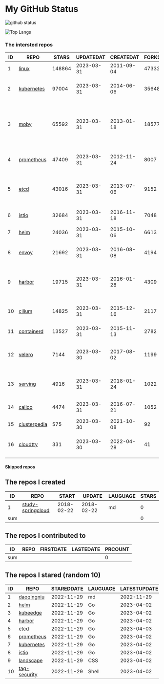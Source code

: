 # My GitHub Status

<img src="https://github-readme-stats-1.yihong0618.vercel.app/api?username=daoqingniu&show_icons=true&&&hide_title=true&count_private=true" alt="github status" />

![Top Langs](https://github-readme-stats-1.yihong0618.vercel.app/api/top-langs/?username=daoqingniu&layout=compact)

<!--START_SECTION:github_repos-->
### The intersted repos
| ID |                              REPO                               | STARS  | UPDATEDAT  | CREATEDAT  | FORKSCOUNT |                                              DESCRIPTIONS                                              |
|----|-----------------------------------------------------------------|--------|------------|------------|------------|--------------------------------------------------------------------------------------------------------|
|  1 | [linux](https://github.com/torvalds/linux)                      | 148864 | 2023-03-31 | 2011-09-04 |      47332 | Linux kernel source tree                                                                               |
|  2 | [kubernetes](https://github.com/kubernetes/kubernetes)          |  97004 | 2023-03-31 | 2014-06-06 |      35648 | Production-Grade Container Scheduling and Management                                                   |
|  3 | [moby](https://github.com/moby/moby)                            |  65592 | 2023-03-31 | 2013-01-18 |      18577 | Moby Project - a collaborative project for the container ecosystem to assemble container-based systems |
|  4 | [prometheus](https://github.com/prometheus/prometheus)          |  47409 | 2023-03-31 | 2012-11-24 |       8007 | The Prometheus monitoring system and time series database.                                             |
|  5 | [etcd](https://github.com/etcd-io/etcd)                         |  43016 | 2023-03-31 | 2013-07-06 |       9152 | Distributed reliable key-value store for the most critical data of a distributed system                |
|  6 | [istio](https://github.com/istio/istio)                         |  32684 | 2023-03-31 | 2016-11-18 |       7048 | Connect, secure, control, and observe services.                                                        |
|  7 | [helm](https://github.com/helm/helm)                            |  24036 | 2023-03-31 | 2015-10-06 |       6613 | The Kubernetes Package Manager                                                                         |
|  8 | [envoy](https://github.com/envoyproxy/envoy)                    |  21692 | 2023-03-31 | 2016-08-08 |       4194 | Cloud-native high-performance edge/middle/service proxy                                                |
|  9 | [harbor](https://github.com/goharbor/harbor)                    |  19715 | 2023-03-31 | 2016-01-28 |       4309 | An open source trusted cloud native registry project that stores, signs, and scans content.            |
| 10 | [cilium](https://github.com/cilium/cilium)                      |  14825 | 2023-03-31 | 2015-12-16 |       2117 | eBPF-based Networking, Security, and Observability                                                     |
| 11 | [containerd](https://github.com/containerd/containerd)          |  13527 | 2023-03-31 | 2015-11-13 |       2782 | An open and reliable container runtime                                                                 |
| 12 | [velero](https://github.com/vmware-tanzu/velero)                |   7144 | 2023-03-30 | 2017-08-02 |       1199 | Backup and migrate Kubernetes applications and their persistent volumes                                |
| 13 | [serving](https://github.com/knative/serving)                   |   4916 | 2023-03-31 | 2018-01-24 |       1022 | Kubernetes-based, scale-to-zero, request-driven compute                                                |
| 14 | [calico](https://github.com/projectcalico/calico)               |   4474 | 2023-03-31 | 2016-07-21 |       1052 | Cloud native networking and network security                                                           |
| 15 | [clusterpedia](https://github.com/clusterpedia-io/clusterpedia) |    575 | 2023-03-30 | 2021-10-08 |         92 | The Encyclopedia of Kubernetes clusters                                                                |
| 16 | [cloudtty](https://github.com/cloudtty/cloudtty)                |    331 | 2023-03-30 | 2022-04-28 |         41 | A Friendly Kubernetes CloudShell (Web Terminal) !                                                      |



#### Skipped repos
<!--END_SECTION:github_repos-->

<!--START_SECTION:my_github-->
## The repos I created
| ID  |                                 REPO                                 |   START    |   UPDATE   | LAUGUAGE | STARS |
|-----|----------------------------------------------------------------------|------------|------------|----------|-------|
|   1 | [study-springcloud](https://github.com/daoqingniu/study-springcloud) | 2018-02-22 | 2018-02-22 | md       |     0 |
| sum |                                                                      |            |            |          |     0 |

## The repos I contributed to
| ID  | REPO | FIRSTDATE | LASTEDATE | PRCOUNT |
|-----|------|-----------|-----------|---------|
| sum |      |           |           |       0 |

## The repos I stared (random 10)
| ID |                          REPO                          | STAREDDATE | LAUGUAGE | LATESTUPDATE |
|----|--------------------------------------------------------|------------|----------|--------------|
|  1 | [daoqingniu](https://github.com/daoqingniu/daoqingniu) | 2022-11-29 | md       | 2022-11-29   |
|  2 | [helm](https://github.com/helm/helm)                   | 2022-11-29 | Go       | 2023-04-02   |
|  3 | [kubeedge](https://github.com/kubeedge/kubeedge)       | 2022-11-29 | Go       | 2023-04-02   |
|  4 | [harbor](https://github.com/goharbor/harbor)           | 2022-11-29 | Go       | 2023-04-02   |
|  5 | [etcd](https://github.com/etcd-io/etcd)                | 2022-11-29 | Go       | 2023-04-03   |
|  6 | [prometheus](https://github.com/prometheus/prometheus) | 2022-11-29 | Go       | 2023-04-02   |
|  7 | [kubernetes](https://github.com/kubernetes/kubernetes) | 2022-11-29 | Go       | 2023-04-02   |
|  8 | [istio](https://github.com/istio/istio)                | 2022-11-29 | Go       | 2023-04-02   |
|  9 | [landscape](https://github.com/cncf/landscape)         | 2022-11-29 | CSS      | 2023-04-02   |
| 10 | [tag-security](https://github.com/cncf/tag-security)   | 2022-11-29 | Shell    | 2023-04-02   |

<!--END_SECTION:my_github-->
